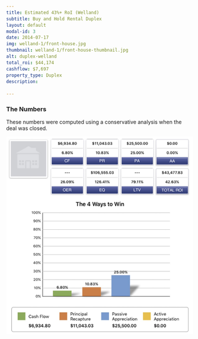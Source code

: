 ```yaml
---
title: Estimated 43%+ RoI (Welland)
subtitle: Buy and Hold Rental Duplex
layout: default
modal-id: 3
date: 2014-07-17
img: welland-1/front-house.jpg
thumbnail: welland-1/front-house-thumbnail.jpg
alt: duplex-welland
total_roi: $44,174
cashflow: $7,697
property_type: Duplex
description: 

---
```


### The Numbers

These numbers were computed using a conservative analysis when the deal was closed.

![the-numbers-roi](img/portfolio/welland-1/the-numbers.jpg)
